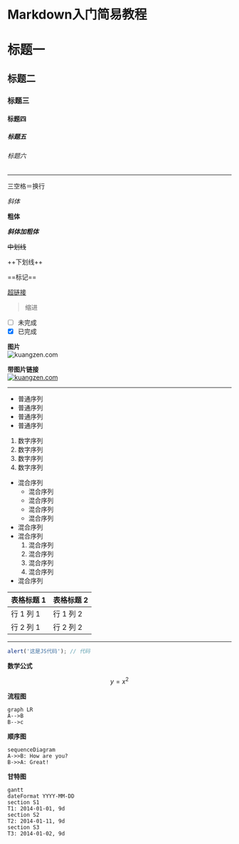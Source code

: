 # Markdown入门简易教程   
# 标题一
## 标题二
### 标题三
#### 标题四
##### 标题五
###### 标题六

---

三空格＝换行   

*斜体*   

**粗体**   

***斜体加粗体***   

~~中划线~~   

++下划线++   

==标记==   

[超链接](http://www.kuangzen.com/)   

> 缩进   

- [ ] 未完成   
- [x] 已完成   

**图片**   
![kuangzen.com](http://o8qngzqkr.bkt.clouddn.com/img/kuangzen.jpg)

**带图片链接**   
[![kuangzen.com](http://o8qngzqkr.bkt.clouddn.com/img/kuangzen.jpg)](http://www.kuangzen.com/)

---


- 普通序列
- 普通序列
- 普通序列
- 普通序列   

1. 数字序列
2. 数字序列
3. 数字序列
4. 数字序列

- 混合序列
  - 混合序列
  - 混合序列
  - 混合序列
  - 混合序列
- 混合序列
- 混合序列
  1. 混合序列
  2. 混合序列
  3. 混合序列
  4. 混合序列
- 混合序列


表格标题 1 | 表格标题 2
---|---
行 1 列 1 | 行 1 列 2
行 2 列 1 | 行 2 列 2

---

``` javascript
alert('这是JS代码'); // 代码
```

**数学公式**   
```math
y = x^2
```

**流程图**   
```
graph LR
A-->B
B-->c

```
**顺序图**   

```
sequenceDiagram
A->>B: How are you?
B->>A: Great!
```
**甘特图**   

```
gantt
dateFormat YYYY-MM-DD
section S1
T1: 2014-01-01, 9d
section S2
T2: 2014-01-11, 9d
section S3
T3: 2014-01-02, 9d
```
